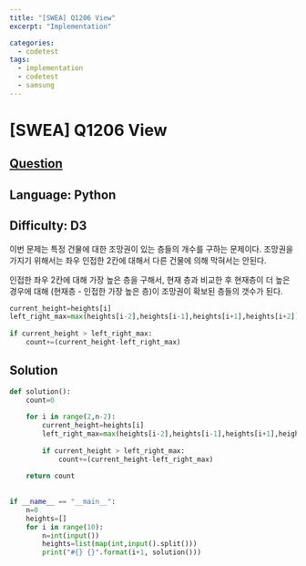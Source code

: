 ```yaml
---
title: "[SWEA] Q1206 View"
excerpt: "Implementation"

categories:
  - codetest
tags:
  - implementation
  - codetest
  - samsung
---
```

# [SWEA] Q1206 View
## [Question](https://swexpertacademy.com/main/code/problem/problemDetail.do?contestProbId=AV134DPqAA8CFAYh)
## Language: Python
## Difficulty: D3

이번 문제는 특정 건물에 대한 조망권이 있는 층들의 개수를 구하는 문제이다. 조망권을 가지기 위해서는 좌우 인접한 2칸에 대해서 다른 건물에 의해 막혀서는 안된다. 

인접한 좌우 2칸에 대해 가장 높은 층을 구해서, 현재 층과 비교한 후 현재층이 더 높은 경우에 대해 (현재층 - 인접한 가장 높은 층)이 조망권이 확보된 층들의 갯수가 된다.

```python
current_height=heights[i]
left_right_max=max(heights[i-2],heights[i-1],heights[i+1],heights[i+2])
    
if current_height > left_right_max:
    count+=(current_height-left_right_max)
```
## Solution

```python
def solution():
    count=0
 
    for i in range(2,n-2):
        current_height=heights[i]
        left_right_max=max(heights[i-2],heights[i-1],heights[i+1],heights[i+2])
         
        if current_height > left_right_max:
            count+=(current_height-left_right_max)
 
    return count
 
 
if __name__ == "__main__":
    n=0
    heights=[]
    for i in range(10):
        n=int(input())
        heights=list(map(int,input().split()))
        print("#{} {}".format(i+1, solution()))
```
